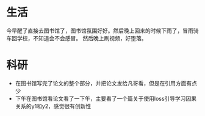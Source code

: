 # 生活
今早醒了直接去图书馆了，图书馆氛围好好。然后晚上回来的时候下雨了，冒雨骑车回学校，不知道会不会感冒。 然后晚上刷视频，好堕落。

# 科研
- 在图书馆写完了论文的整个部分，并把论文发给凡哥看，但是在引用方面有点少
- 下午在图书馆看论文看了一下午，主要看了一个篇关于使用loss引导学习因果关系的y1和y2，感觉很有创新性

